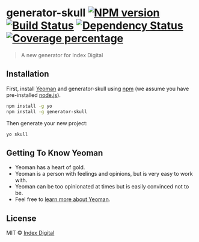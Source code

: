 # generator-skull [![NPM version][npm-image]][npm-url] [![Build Status][travis-image]][travis-url] [![Dependency Status][daviddm-image]][daviddm-url] [![Coverage percentage][coveralls-image]][coveralls-url]
> A new generator for Index Digital

## Installation

First, install [Yeoman](http://yeoman.io) and generator-skull using [npm](https://www.npmjs.com/) (we assume you have pre-installed [node.js](https://nodejs.org/)).

```bash
npm install -g yo
npm install -g generator-skull
```

Then generate your new project:

```bash
yo skull
```

## Getting To Know Yeoman

 * Yeoman has a heart of gold.
 * Yeoman is a person with feelings and opinions, but is very easy to work with.
 * Yeoman can be too opinionated at times but is easily convinced not to be.
 * Feel free to [learn more about Yeoman](http://yeoman.io/).

## License

MIT © [Index Digital](http://www.indexdigital.com.br/)


[npm-image]: https://badge.fury.io/js/generator-skull.svg
[npm-url]: https://npmjs.org/package/generator-skull
[travis-image]: https://travis-ci.org//generator-skull.svg?branch=master
[travis-url]: https://travis-ci.org//generator-skull
[daviddm-image]: https://david-dm.org//generator-skull.svg?theme=shields.io
[daviddm-url]: https://david-dm.org//generator-skull
[coveralls-image]: https://coveralls.io/repos//generator-skull/badge.svg
[coveralls-url]: https://coveralls.io/r//generator-skull
